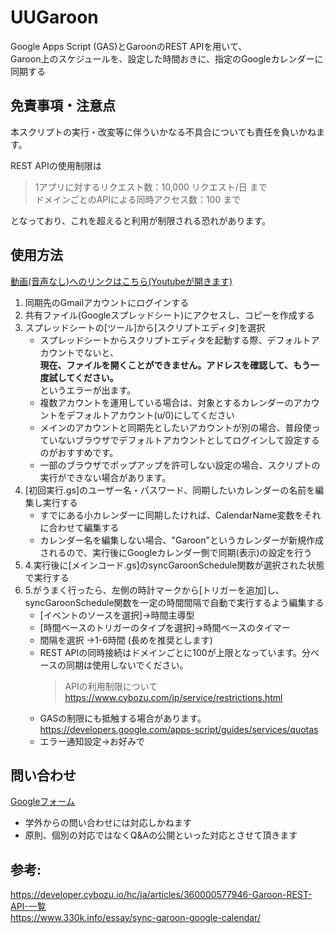 # UUGaroon

Google Apps Script (GAS)とGaroonのREST APIを用いて、  
Garoon上のスケジュールを、設定した時間おきに、指定のGoogleカレンダーに同期する

## 免責事項・注意点
本スクリプトの実行・改変等に伴ういかなる不具合についても責任を負いかねます。  

REST APIの使用制限は
>1アプリに対するリクエスト数：10,000 リクエスト/日 まで  
>ドメインごとのAPIによる同時アクセス数：100 まで

となっており、これを超えると利用が制限される恐れがあります。

## 使用方法
[動画(音声なし)へのリンクはこちら(Youtubeが開きます)](https://www.youtube.com/watch?v=jitF2p7Y9mY)

1. 同期先のGmailアカウントにログインする  
2. 共有ファイル(Googleスプレッドシート)にアクセスし、コピーを作成する
3. スプレッドシートの[ツール]から[スクリプトエディタ]を選択
    * スプレッドシートからスクリプトエディタを起動する際、デフォルトアカウントでないと、  
      **現在、ファイルを開くことができません。アドレスを確認して、もう一度試してください。**  
      というエラーが出ます。  
    * 複数アカウントを運用している場合は、対象とするカレンダーのアカウントをデフォルトアカウント(u/0)にしてください  
    * メインのアカウントと同期先としたいアカウントが別の場合、普段使っていないブラウザでデフォルトアカウントとしてログインして設定するのがおすすめです。  
    * 一部のブラウザでポップアップを許可しない設定の場合、スクリプトの実行ができない場合があります。  
4. [初回実行.gs]のユーザー名・パスワード、同期したいカレンダーの名前を編集し実行する
    * すでにある小カレンダーに同期したければ、CalendarName変数をそれに合わせて編集する
    * カレンダー名を編集しない場合、"Garoon"というカレンダーが新規作成されるので、実行後にGoogleカレンダー側で同期(表示)の設定を行う
5. 4.実行後に[メインコード.gs]のsyncGaroonSchedule関数が選択された状態で実行する
6. 5.がうまく行ったら、左側の時計マークから[トリガーを追加]し、  
   syncGaroonSchedule関数を一定の時間間隔で自動で実行するよう編集する
    * [イベントのソースを選択]→時間主導型
    * [時間ベースのトリガーのタイプを選択]→時間ベースのタイマー
    * 間隔を選択 →1-6時間 (長めを推奨とします)    
    * REST APIの同時接続はドメインごとに100が上限となっています。分ベースの同期は使用しないでください。
      > APIの利用制限について
      https://www.cybozu.com/jp/service/restrictions.html
    * GASの制限にも抵触する場合があります。
      https://developers.google.com/apps-script/guides/services/quotas
    * エラー通知設定→お好みで

## 問い合わせ
[Googleフォーム](https://docs.google.com/forms/d/e/1FAIpQLScVIvjqleax3_knxYJp63SmWvoxuhZ9rp308qFg9xV-HWwFKg/viewform?usp=sf_link)
* 学外からの問い合わせには対応しかねます
* 原則、個別の対応ではなくQ&Aの公開といった対応とさせて頂きます

## 参考:  
 https://developer.cybozu.io/hc/ja/articles/360000577946-Garoon-REST-API-一覧  
 https://www.330k.info/essay/sync-garoon-google-calendar/  
